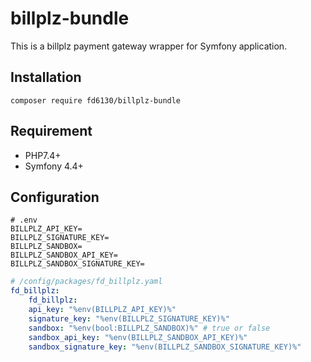 # billplz-bundle

This is a billplz payment gateway wrapper for Symfony application.


Installation
-------

`composer require fd6130/billplz-bundle`


Requirement
-------

- PHP7.4+
- Symfony 4.4+


Configuration
------

```
# .env
BILLPLZ_API_KEY=
BILLPLZ_SIGNATURE_KEY=
BILLPLZ_SANDBOX=
BILLPLZ_SANDBOX_API_KEY=
BILLPLZ_SANDBOX_SIGNATURE_KEY=
```

```yaml
# /config/packages/fd_billplz.yaml
fd_billplz:
    fd_billplz:
    api_key: "%env(BILLPLZ_API_KEY)%"
    signature_key: "%env(BILLPLZ_SIGNATURE_KEY)%"
    sandbox: "%env(bool:BILLPLZ_SANDBOX)%" # true or false
    sandbox_api_key: "%env(BILLPLZ_SANDBOX_API_KEY)%"
    sandbox_signature_key: "%env(BILLPLZ_SANDBOX_SIGNATURE_KEY)%"
```